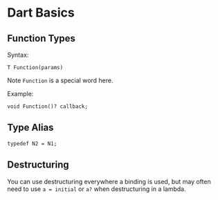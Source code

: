 # Dart Basics

## Function Types

Syntax:

```
T Function(params)
```

Note `Function` is a special word here.

Example:

```
void Function()? callback;
```

## Type Alias

```
typedef N2 = N1;
```

## Destructuring

You can use destructuring everywhere a binding is used, but may often need to use `a = initial` or `a?` when destructuring in a lambda.
